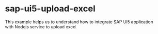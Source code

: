 # sap-ui5-upload-excel
This example helps us to understand how to integrate SAP UI5 application with Nodejs service to upload excel

